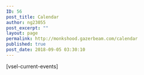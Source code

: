 ```yaml
---
ID: 56
post_title: Calendar
author: ng23055
post_excerpt: ""
layout: page
permalink: http://monkshood.gazerbeam.com/calendar
published: true
post_date: 2018-09-05 03:30:10
---
```

[vsel-current-events]